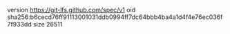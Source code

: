 version https://git-lfs.github.com/spec/v1
oid sha256:b6cecd76ff91113001031ddb0994ff7dc64bbb4ba4a1d4f4e76ec036f7f933dd
size 26511
